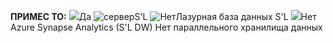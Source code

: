 <Token>**ПРИМЕС ТО:** ![](media/yes-icon.png)Да ![сервер](media/no-icon.png)S'L ![Нет](media/no-icon.png)Лазурная база данных S'L ![](media/no-icon.png)Нет Azure Synapse Analytics (S'L DW) Нет параллельного хранилища данных</Token>
